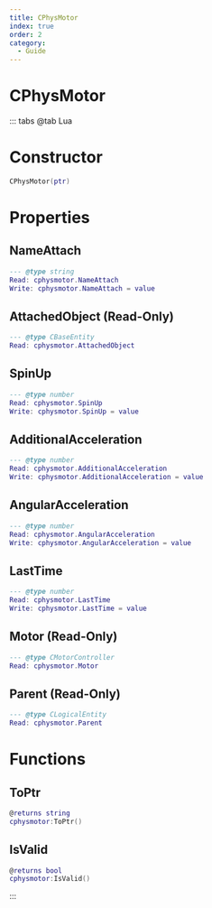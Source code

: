 ```yaml
---
title: CPhysMotor
index: true
order: 2
category:
  - Guide
---
```


# CPhysMotor

::: tabs
@tab Lua
# Constructor
```lua
CPhysMotor(ptr)
```
# Properties
## NameAttach 
```lua
--- @type string
Read: cphysmotor.NameAttach
Write: cphysmotor.NameAttach = value
```
## AttachedObject (Read-Only)
```lua
--- @type CBaseEntity
Read: cphysmotor.AttachedObject
```
## SpinUp 
```lua
--- @type number
Read: cphysmotor.SpinUp
Write: cphysmotor.SpinUp = value
```
## AdditionalAcceleration 
```lua
--- @type number
Read: cphysmotor.AdditionalAcceleration
Write: cphysmotor.AdditionalAcceleration = value
```
## AngularAcceleration 
```lua
--- @type number
Read: cphysmotor.AngularAcceleration
Write: cphysmotor.AngularAcceleration = value
```
## LastTime 
```lua
--- @type number
Read: cphysmotor.LastTime
Write: cphysmotor.LastTime = value
```
## Motor (Read-Only)
```lua
--- @type CMotorController
Read: cphysmotor.Motor
```
## Parent (Read-Only)
```lua
--- @type CLogicalEntity
Read: cphysmotor.Parent
```
# Functions
## ToPtr
```lua
@returns string
cphysmotor:ToPtr()
```
## IsValid
```lua
@returns bool
cphysmotor:IsValid()
```

:::